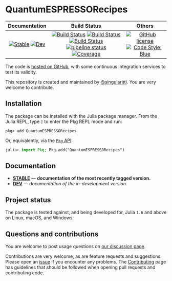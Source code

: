 # QuantumESPRESSORecipes

|                                 **Documentation**                                  |                                                                                                 **Build Status**                                                                                                 |                                        **Others**                                         |
| :--------------------------------------------------------------------------------: | :--------------------------------------------------------------------------------------------------------------------------------------------------------------------------------------------------------------: | :---------------------------------------------------------------------------------------: |
| [![Stable][docs-stable-img]][docs-stable-url] [![Dev][docs-dev-img]][docs-dev-url] | [![Build Status][gha-img]][gha-url] [![Build Status][appveyor-img]][appveyor-url] [![Build Status][cirrus-img]][cirrus-url] [![pipeline status][gitlab-img]][gitlab-url] [![Coverage][codecov-img]][codecov-url] | [![GitHub license][license-img]][license-url] [![Code Style: Blue][style-img]][style-url] |

[docs-stable-img]: https://img.shields.io/badge/docs-stable-blue.svg
[docs-stable-url]: https://MineralsCloud.github.io/QuantumESPRESSORecipes.jl/stable
[docs-dev-img]: https://img.shields.io/badge/docs-dev-blue.svg
[docs-dev-url]: https://MineralsCloud.github.io/QuantumESPRESSORecipes.jl/dev
[gha-img]: https://github.com/MineralsCloud/QuantumESPRESSORecipes.jl/workflows/CI/badge.svg
[gha-url]: https://github.com/MineralsCloud/QuantumESPRESSORecipes.jl/actions
[appveyor-img]: https://ci.appveyor.com/api/projects/status/github/MineralsCloud/QuantumESPRESSORecipes.jl?svg=true
[appveyor-url]: https://ci.appveyor.com/project/singularitti/QuantumESPRESSORecipes-jl
[cirrus-img]: https://api.cirrus-ci.com/github/MineralsCloud/QuantumESPRESSORecipes.jl.svg
[cirrus-url]: https://cirrus-ci.com/github/MineralsCloud/QuantumESPRESSORecipes.jl
[gitlab-img]: https://gitlab.com/singularitti/QuantumESPRESSORecipes.jl/badges/main/pipeline.svg
[gitlab-url]: https://gitlab.com/singularitti/QuantumESPRESSORecipes.jl/-/pipelines
[codecov-img]: https://codecov.io/gh/MineralsCloud/QuantumESPRESSORecipes.jl/branch/main/graph/badge.svg
[codecov-url]: https://codecov.io/gh/MineralsCloud/QuantumESPRESSORecipes.jl
[license-img]: https://img.shields.io/github/license/MineralsCloud/QuantumESPRESSORecipes.jl
[license-url]: https://github.com/MineralsCloud/QuantumESPRESSORecipes.jl/blob/main/LICENSE
[style-img]: https://img.shields.io/badge/code%20style-blue-4495d1.svg
[style-url]: https://github.com/invenia/BlueStyle

The code is [hosted on GitHub](https://github.com/MineralsCloud/QuantumESPRESSORecipes.jl),
with some continuous integration services to test its validity.

This repository is created and maintained by [@singularitti](https://github.com/singularitti).
You are very welcome to contribute.

## Installation

The package can be installed with the Julia package manager.
From the Julia REPL, type `]` to enter the Pkg REPL mode and run:

```
pkg> add QuantumESPRESSORecipes
```

Or, equivalently, via the [`Pkg` API](https://pkgdocs.julialang.org/v1/getting-started/):

```julia
julia> import Pkg; Pkg.add("QuantumESPRESSORecipes")
```

## Documentation

- [**STABLE**][docs-stable-url] — **documentation of the most recently tagged version.**
- [**DEV**][docs-dev-url] — _documentation of the in-development version._

## Project status

The package is tested against, and being developed for, Julia `1.6` and above on Linux,
macOS, and Windows.

## Questions and contributions

You are welcome to post usage questions on [our discussion page][discussions-url].

Contributions are very welcome, as are feature requests and suggestions. Please open an
[issue][issues-url] if you encounter any problems. The [Contributing](@ref) page has
guidelines that should be followed when opening pull requests and contributing code.

[discussions-url]: https://github.com/MineralsCloud/QuantumESPRESSORecipes.jl/discussions
[issues-url]: https://github.com/MineralsCloud/QuantumESPRESSORecipes.jl/issues
